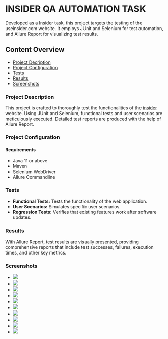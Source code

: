 <h1>INSIDER QA AUTOMATION TASK</h1>
<p>Developed as a Insider task, this project targets the testing of the useinsider.com website. It employs JUnit and Selenium for test automation, and Allure Report for visualizing test results.</p>

<h2>Content Overview</h2>
<ul>
  <li> <a href="#description">Project Decription</a></li>
  <li> <a href="#configuration">Project Configuration</a></li>
  <li> <a href="#tests">Tests</a></li>
  <li> <a href="#results">Results</a></li>
  <li> <a href="#screenshots">Screenshots</a></li>

</ul>

<h3 id="description">Project Description</h3>
<p>This project is crafted to thoroughly test the functionalities of the <a href="https://useinsider.com/">insider</a> website. Using JUnit and Selenium, functional tests and user scenarios are meticulously executed. Detailed test reports are produced with the help of Allure Report.</p>

<h3 id="configuration">Project Configuration</h3>
<h4>Requirements</h4>
<ul>
  <li><a>Java 11 or above</a></li>
  <li><a>Maven</a></li>
  <li><a>Selenium WebDriver</a></li>
  <li><a>Allure Commandline</a></li>
</ul>

<h3 id="tests">Tests</h3>

<ul>
  <li>
    <strong>Functional Tests:</strong> Tests the functionality of the web application.
  </li>
  <li>
    <strong>User Scenarios:</strong> Simulates specific user scenarios.
  </li>
  <li>
    <strong>Regression Tests:</strong> Verifies that existing features work after software updates.
  </li>
</ul>


<h3 id="results">Results</h3>
<p>With Allure Report, test results are visually presented, providing comprehensive reports that include test successes, failures, execution times, and other key metrics.</p>

<h3 id="screenshots">Screenshots</h3>
<ul>
  <li><img src="allure-screenshots/first.PNG"></li>
    <li><img src="allure-screenshots/second.PNG"></li>
    <li><img src="allure-screenshots/third.PNG"></li>
    <li><img src="allure-screenshots/forth.PNG"></li>
    <li><img src="allure-screenshots/fifth.PNG"></li>
    <li><img src="allure-screenshots/sixth.PNG"></li>
    <li><img src="allure-screenshots/seventh.PNG"></li>
    <li><img src="allure-screenshots/eigth.PNG"></li>
    <li><img src="allure-screenshots/nineth.PNG"></li>
    <li><img src="allure-screenshots/tenth.PNG"></li>
</ul>
